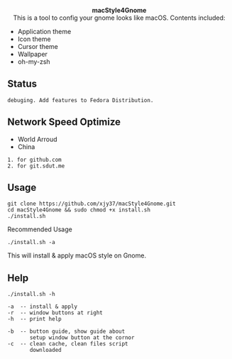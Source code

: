 <p align="center"><strong>macStyle4Gnome</strong>
</br>
This is a tool to config your gnome looks like macOS. Contents included:
</p>

+ Application theme
+ Icon theme
+ Cursor theme
+ Wallpaper
+ oh-my-zsh

## Status
```
debuging. Add features to Fedora Distribution.
```
## Network Speed Optimize
+ World Arroud
+ China
```
1. for github.com
2. for git.sdut.me
```

## Usage
```
git clone https://github.com/xjy37/macStyle4Gnome.git
cd macStyle4Gnome && sudo chmod +x install.sh
./install.sh
```
Recommended Usage
```
./install.sh -a
```
This will install & apply macOS style on Gnome.

## Help
```
./install.sh -h

-a  -- install & apply
-r  -- window buttons at right
-h  -- print help

-b  -- button guide, show guide about
       setup window button at the cornor
-c  -- clean cache, clean files script
       downloaded
```
